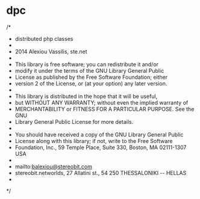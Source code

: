 # dpc

/* 
 * distributed php classes
 *
 *   2014  Alexiou Vassilis, ste.net
 *
 *   This library is free software; you can redistribute it and/or
 *   modify it under the terms of the GNU Library General Public
 *   License as published by the Free Software Foundation; either
 *   version 2 of the License, or (at your option) any later version.
 *
 *   This library is distributed in the hope that it will be useful,
 *   but WITHOUT ANY WARRANTY; without even the implied warranty of
 *   MERCHANTABILITY or FITNESS FOR A PARTICULAR PURPOSE.  See the GNU
 *   Library General Public License for more details.
 *
 *   You should have received a copy of the GNU Library General Public
 *   License along with this library; if not, write to the Free Software
 *   Foundation, Inc., 59 Temple Place, Suite 330, Boston, MA  02111-1307  USA
 *
 *   mailto:balexiou@stereobit.com
 *   stereobit.networlds, 27 Allatini st., 54 250 THESSALONIKI -- HELLAS
 *
 */ 
